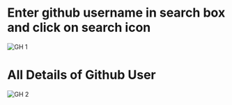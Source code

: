 # Enter github username in search box and click on search icon

![GH 1](https://github.com/user-attachments/assets/943d221f-f54a-4a2c-99ef-4bdeb15884c4)


# All Details of Github User

![GH 2](https://github.com/user-attachments/assets/8a86925a-a177-416e-9457-f7ff0e076e6c)
